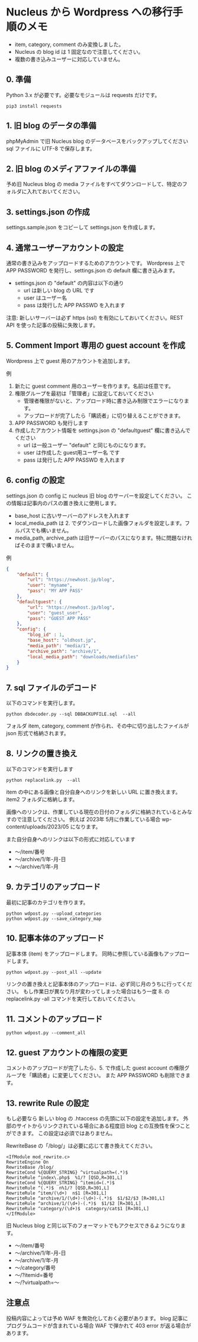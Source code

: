 # Nucleus から Wordpress への移行手順のメモ


  * item, category, comment のみ変換しました。
  * Nucleus の blog id は 1 固定なので注意してください。
  * 複数の書き込みユーザーに対応していません。


## 0. 準備

Python 3.x が必要です。必要なモジュールは requests だけです。

```
pip3 install requests
```



## 1. 旧 blog のデータの準備

phpMyAdmin で旧 Nucleus blog のデータベースをバックアップしてください
sql ファイルに UTF-8 で保存します。


## 2. 旧 blog のメディアファイルの準備

予め旧 Nucleus blog の media ファイルをすべてダウンロードして、特定のフォルダに入れておいてください。



## 3. settings.json の作成

settings.sample.json をコピーして settings.json を作成します。


## 4. 通常ユーザーアカウントの設定

通常の書き込みをアップロードするためのアカウントです。
Wordpress 上で APP PASSWORD を発行し、settings.json の default 欄に書き込みます。

  * settings.json の "default" の内容は以下の通り
    * url は新しい blog の URL です
    * user はユーザー名
    * pass は発行した APP PASSWD を入れます

注意: 新しいサーバーは必ず https (ssl) を有効にしておいてください。REST API を使った記事の投稿に失敗します。


## 5. Comment Import 専用の guest account を作成

Wordpress 上で guest 用のアカウントを追加します。

例

1. 新たに guest comment 用のユーザーを作ります。名前は任意です。
2. 権限グループを最初は「管理者」に設定しておいてください
    * 管理者権限がないと、アップロード時に書き込み制限でエラーになります。
    * アップロードが完了したら「購読者」に切り替えることができます。
3. APP PASSWORD も発行します
4. 作成したアカウント情報を settings.json の "defaultguest" 欄に書き込んでください
    * url は一般ユーザー "default" と同じものになります。
    * user は作成した guest用ユーザー名 です
    * pass は発行した APP PASSWD を入れます


## 6. config の設定

settings.json の config に nucleus 旧 blog のサーバーを設定してください。
この情報は記事内のパスの置き換えに使用します。

  * base\_host に古いサーバーのアドレスを入れます
  * local\_media\_path は 2. でダウンロードした画像フォルダを設定します。フルパスでも構いません。
  * media\_path, archive\_path は旧サーバーのパスになります。特に問題なければそのままで構いません。


例

```Json
{
    "default": {
        "url": "https://newhost.jp/blog",
        "user": "myname",
        "pass": "MY APP PASS"
    },
    "defaultguest": {
        "url": "https://newhost.jp/blog",
        "user": "guest_user",
        "pass": "GUEST APP PASS"
    },
    "config": {
        "blog_id" : 1,
    	"base_host": "oldhost.jp",
    	"media_path": "media/1",
    	"archive_path": "archive/1",
        "local_media_path": "downloads/mediafiles"
    }
}
```



## 7. sql ファイルのデコード

以下のコマンドを実行します。

```
python dbdecoder.py --sql DBBACKUPFILE.sql  --all
```

フォルダ item, category, comment が作られ、その中に切り出したファイルが json 形式で格納されます。


## 8. リンクの置き換え

以下のコマンドを実行します

```
python replacelink.py  --all
```

item の中にある画像と自分自身へのリンクを新しい URL に置き換えます。
item2 フォルダに格納します。

画像へのリンクは、作業している現在の日付のフォルダに格納されているとみなすので注意してください。
例えば 2023年 5月に作業している場合 wp-content/uploads/2023/05 になります。

また自分自身へのリンクは以下の形式に対応しています

   * ～/item/番号
   * ～/archive/1/年-月-日
   * ～/archive/1/年-月


## 9. カテゴリのアップロード

最初に記事のカテゴリを作ります。

```
python wdpost.py --upload_categories
python wdpost.py --save_category_map
```

## 10. 記事本体のアップロード

記事本体 (item) をアップロードします。
同時に参照している画像もアップロードします。

```
python wdpost.py --post_all --update
```

リンクの置き換えと記事本体のアップロードは、必ず同じ月のうちに行ってください。
もし作業日が異なり月が変わってしまった場合はもう一度 8. の replacelink.py -all コマンドを実行しておいてください。


## 11. コメントのアップロード

```
python wdpost.py --comment_all
```



## 12. guest アカウントの権限の変更

コメントのアップロードが完了したら、5. で作成した guest account の権限グループを「購読者」に変更してください。
また APP PASSWORD も削除できます。




## 13. rewrite Rule の設定

もし必要なら 新しい blog の .htaccess の先頭に以下の設定を追加します。
外部のサイトからリンクされている場合にある程度旧 blog との互換性を保つことができます。
この設定は必須ではありません。

RewriteBase の「/blog/」は必要に応じて書き換えてください。

```
<IfModule mod_rewrite.c>
RewriteEngine On
RewriteBase /blog/
RewriteCond %{QUERY_STRING} ^virtualpath=(.*)$
RewriteRule ^index\.php$  %1/? [QSD,R=301,L]
RewriteCond %{QUERY_STRING} ^itemid=(.*)$
RewriteRule ^(.*)$  n%1/? [QSD,R=301,L]
RewriteRule ^item/(\d+)  n$1 [R=301,L]
RewriteRule ^archive/1/(\d+)-(\d+)-(.*)$  $1/$2/$3 [R=301,L]
RewriteRule ^archive/1/(\d+)-(.*)$  $1/$2 [R=301,L]
RewriteRule ^category/(\d+)$  category/cat$1 [R=301,L]
</IfModule>
```

旧 Nucleus blog と同じ以下のフォーマットでもアクセスできるようになります。

   * ～/item/番号
   * ～/archive/1/年-月-日
   * ～/archive/1/年-月
   * ～/category/番号
   * ～/?itemid=番号
   * ～/?virtualpath=～


## 注意点


投稿内容によっては予め WAF を無効化しておく必要があります。
blog 記事にプログラムコードが含まれている場合 WAF で弾かれて 403 error が返る場合があります。




